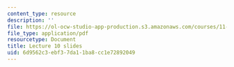 ```yaml
---
content_type: resource
description: ''
file: https://ol-ocw-studio-app-production.s3.amazonaws.com/courses/11-438-economic-development-planning-spring-2020/6d9562c3ebf37da11ba8cc1e72892049_MIT11_438s20_lec10.pdf
file_type: application/pdf
resourcetype: Document
title: Lecture 10 slides
uid: 6d9562c3-ebf3-7da1-1ba8-cc1e72892049
---
```

